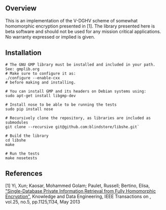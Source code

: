 ## Overview

This is an implementation of the V-DGHV scheme of somewhat homomorphic encryption presented in [1]. The library presented here is beta software and should not be used for any mission critical applications. No warranty expressed or implied is given.

## Installation

```
# The GNU GMP library must be installed and included in your path. See: gmplib.org
# Make sure to configure it as:
./configure --enable-cxx
# before making and installing.

# You can install GMP and its headers on Debian systems using:
sudo apt-get install libgmp-dev

# Install nose to be able to be running the tests
sudo pip install nose

# Recursively clone the repository, as libraries are included as submodules
git clone --recursive git@github.com:blindstore/libshe.git`

# Build the library
cd libshe
make

# Run the tests
make nosetests
```

## References

[1] Yi, Xun; Kaosar, Mohammed Golam; Paulet, Russell; Bertino, Elisa, ["Single-Database Private Information Retrieval from Fully Homomorphic Encryption"](http://dx.doi.org/10.1109/TKDE.2012.90), Knowledge and Data Engineering, IEEE Transactions on , vol.25, no.5, pp.1125,1134, May 2013
